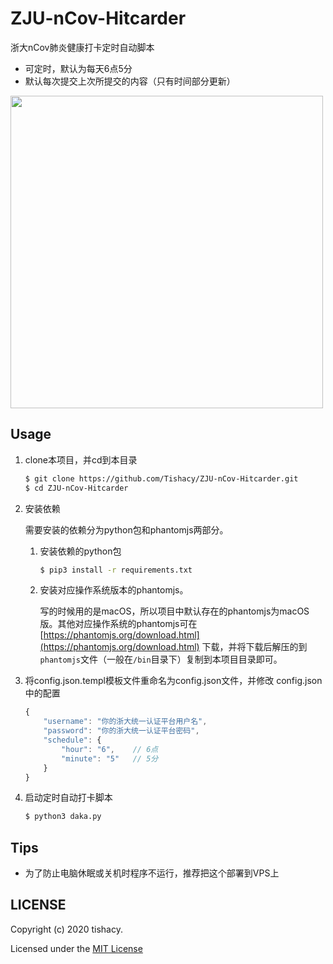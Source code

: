 # ZJU-nCov-Hitcarder

浙大nCov肺炎健康打卡定时自动脚本

 - 可定时，默认为每天6点5分
 - 默认每次提交上次所提交的内容（只有时间部分更新）
 
<img src="https://github.com/Tishacy/ZJU-nCov-Hitcarder/raw/master/demo.png" width="500px"/>



## Usage

1. clone本项目，并cd到本目录
    ```bash
    $ git clone https://github.com/Tishacy/ZJU-nCov-Hitcarder.git
    $ cd ZJU-nCov-Hitcarder
    ```
    
2. 安装依赖

   需要安装的依赖分为python包和phantomjs两部分。
   1. 安装依赖的python包
       ```bash
       $ pip3 install -r requirements.txt
       ```
       
   2. 安装对应操作系统版本的phantomjs。

       写的时候用的是macOS，所以项目中默认存在的phantomjs为macOS版。其他对应操作系统的phantomjs可在 [https://phantomjs.org/download.html](https://phantomjs.org/download.html) 下载，并将下载后解压的到`phantomjs`文件（一般在`/bin`目录下）复制到本项目目录即可。

3. 将config.json.templ模板文件重命名为config.json文件，并修改 config.json中的配置
    
    ```javascript
    {
        "username": "你的浙大统一认证平台用户名",
        "password": "你的浙大统一认证平台密码",
        "schedule": {
            "hour": "6",    // 6点
            "minute": "5"   // 5分 
        }
    }
    ```

4. 启动定时自动打卡脚本

   ```bash
   $ python3 daka.py
   ```



## Tips

- 为了防止电脑休眠或关机时程序不运行，推荐把这个部署到VPS上



## LICENSE

Copyright (c) 2020 tishacy.

Licensed under the [MIT License](https://github.com/Tishacy/ZJU-nCov-Hitcarder/blob/master/LICENSE)



